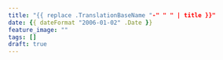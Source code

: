 ```yaml
---
title: "{{ replace .TranslationBaseName "-" " " | title }}"
date: {{ dateFormat "2006-01-02" .Date }}
feature_image: ""
tags: []
draft: true
---
```

